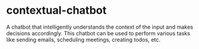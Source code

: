 # contextual-chatbot
A chatbot that intelligently understands the context of the input and makes decisions accordingly. This chatbot can be used to perform various tasks like sending emails, scheduling meetings, creating todos, etc. 
